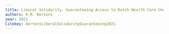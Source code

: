 ```yaml
---
title: Liberal Solidarity. Guaranteeing Access to Dutch Health Care Under the Banner of Private Initiative, 1848 2015
authors: R.M. Bertens
year: 2021
Citekey: bertensLiberalSolidarityGuaranteeing2021
---
```


